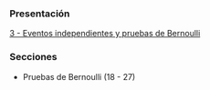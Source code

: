 ### Presentación

[3 - Eventos independientes y pruebas de Bernoulli](https://www.overleaf.com/read/mxsmghsmshmx#5d3a98)

### Secciones
- Pruebas de Bernoulli (18 - 27)